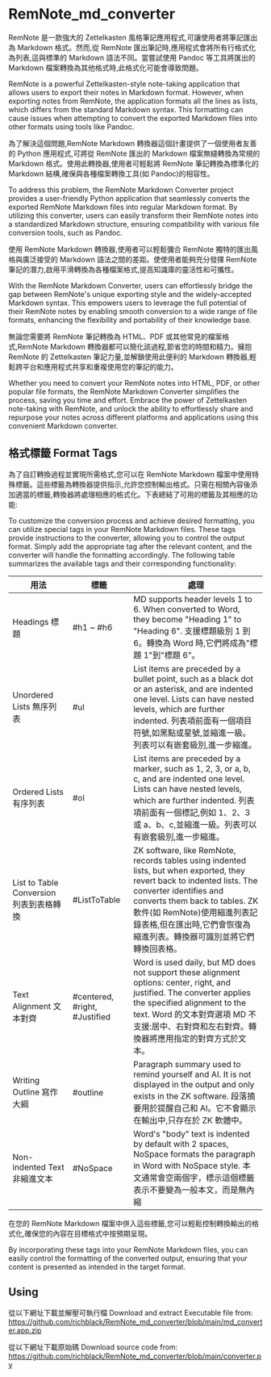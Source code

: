 # RemNote_md_converter
RemNote 是一款強大的 Zettelkasten 風格筆記應用程式,可讓使用者將筆記匯出為 Markdown 格式。然而,從 RemNote 匯出筆記時,應用程式會將所有行格式化為列表,這與標準的 Markdown 語法不同。當嘗試使用 Pandoc 等工具將匯出的 Markdown 檔案轉換為其他格式時,此格式化可能會導致問題。

RemNote is a powerful Zettelkasten-style note-taking application that allows users to export their notes in Markdown format. However, when exporting notes from RemNote, the application formats all the lines as lists, which differs from the standard Markdown syntax. This formatting can cause issues when attempting to convert the exported Markdown files into other formats using tools like Pandoc.

為了解決這個問題,RemNote Markdown 轉換器這個計畫提供了一個使用者友善的 Python 應用程式,可將從 RemNote 匯出的 Markdown 檔案無縫轉換為常規的 Markdown 格式。使用此轉換器,使用者可輕鬆將 RemNote 筆記轉換為標準化的 Markdown 結構,確保與各種檔案轉換工具(如 Pandoc)的相容性。

To address this problem, the RemNote Markdown Converter project provides a user-friendly Python application that seamlessly converts the exported RemNote Markdown files into regular Markdown format. By utilizing this converter, users can easily transform their RemNote notes into a standardized Markdown structure, ensuring compatibility with various file conversion tools, such as Pandoc.

使用 RemNote Markdown 轉換器,使用者可以輕鬆彌合 RemNote 獨特的匯出風格與廣泛接受的 Markdown 語法之間的差距。使使用者能夠充分發揮 RemNote 筆記的潛力,啟用平滑轉換為各種檔案格式,提高知識庫的靈活性和可攜性。

With the RemNote Markdown Converter, users can effortlessly bridge the gap between RemNote's unique exporting style and the widely-accepted Markdown syntax. This empowers users to leverage the full potential of their RemNote notes by enabling smooth conversion to a wide range of file formats, enhancing the flexibility and portability of their knowledge base.

無論您需要將 RemNote 筆記轉換為 HTML、PDF 或其他常見的檔案格式,RemNote Markdown 轉換器都可以簡化該過程,節省您的時間和精力。擁抱 RemNote 的 Zettelkasten 筆記力量,並解鎖使用此便利的 Markdown 轉換器,輕鬆跨平台和應用程式共享和重複使用您的筆記的能力。

Whether you need to convert your RemNote notes into HTML, PDF, or other popular file formats, the RemNote Markdown Converter simplifies the process, saving you time and effort. Embrace the power of Zettelkasten note-taking with RemNote, and unlock the ability to effortlessly share and repurpose your notes across different platforms and applications using this convenient Markdown converter.

## 格式標籤 Format Tags
為了自訂轉換過程並實現所需格式,您可以在 RemNote Markdown 檔案中使用特殊標籤。這些標籤為轉換器提供指示,允許您控制輸出格式。只需在相關內容後添加適當的標籤,轉換器將處理相應的格式化。下表總結了可用的標籤及其相應的功能:

To customize the conversion process and achieve desired formatting, you can utilize special tags in your RemNote Markdown files. These tags provide instructions to the converter, allowing you to control the output format. Simply add the appropriate tag after the relevant content, and the converter will handle the formatting accordingly. The following table summarizes the available tags and their corresponding functionality:

| 用法                     | 標籤                       | 處理                                                                                                                                |
|--------------------------|-----------------------------|------------------------------------------------------------------------------------------------------------------------------------|
| Headings 標題            | #h1 ~ #h6                   | MD supports header levels 1 to 6. When converted to Word, they become "Heading 1" to "Heading 6". 支援標題級別 1 到 6。轉換為 Word 時,它們將成為"標題 1"到"標題 6"。 |
| Unordered Lists 無序列表 | #ul                         | List items are preceded by a bullet point, such as a black dot or an asterisk, and are indented one level. Lists can have nested levels, which are further indented. 列表項前面有一個項目符號,如黑點或星號,並縮進一級。列表可以有嵌套級別,進一步縮進。 |
| Ordered Lists 有序列表   | #ol                         | List items are preceded by a marker, such as 1, 2, 3, or a, b, c, and are indented one level. Lists can have nested levels, which are further indented. 列表項前面有一個標記,例如 1、2、3 或 a、b、c,並縮進一級。列表可以有嵌套級別,進一步縮進。 |
| List to Table Conversion 列表到表格轉換 | #ListToTable | ZK software, like RemNote, records tables using indented lists, but when exported, they revert back to indented lists. The converter identifies and converts them back to tables. ZK 軟件(如 RemNote)使用縮進列表記錄表格,但在匯出時,它們會恢復為縮進列表。轉換器可識別並將它們轉換回表格。 |
| Text Alignment 文本對齊  | #centered, #right, #Justified| Word is used daily, but MD does not support these alignment options: center, right, and justified. The converter applies the specified alignment to the text. Word 的文本對齊選項 MD 不支援:居中、右對齊和左右對齊。轉換器將應用指定的對齊方式於文本。|
| Writing Outline 寫作大綱 | #outline                    | Paragraph summary used to remind yourself and AI. It is not displayed in the output and only exists in the ZK software. 段落摘要用於提醒自己和 AI。它不會顯示在輸出中,只存在於 ZK 軟體中。|
| Non-indented Text 非縮進文本| #NoSpace                 | Word's "body" text is indented by default with 2 spaces, NoSpace formats the paragraph in Word with NoSpace style. 本文通常會空兩個字，標示這個標籤表示不要變為一般本文，而是無內縮

在您的 RemNote Markdown 檔案中併入這些標籤,您可以輕鬆控制轉換輸出的格式化,確保您的內容在目標格式中按預期呈現。

By incorporating these tags into your RemNote Markdown files, you can easily control the formatting of the converted output, ensuring that your content is presented as intended in the target format.

## Using
從以下網址下載並解壓可執行檔 Download and extract Executable file from: https://github.com/richblack/RemNote_md_converter/blob/main/md_converter.app.zip

從以下網址下載原始碼 Download source code from: https://github.com/richblack/RemNote_md_converter/blob/main/converter.py
